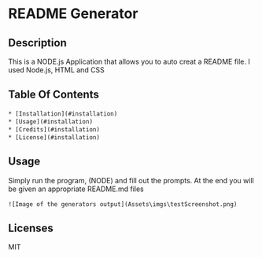 # README Generator
  ## Description
  This is a NODE.js Application that allows you to auto creat a README file. I used Node.js, HTML and CSS
  ## Table Of Contents
    * [Installation](#installation)
    * [Usage](#installation)
    * [Credits](#installation)
    * [License](#installation)
    
  ## Usage
  Simply run the program, (NODE) and fill out the prompts. At the end you will be given an appropriate README.md files
  
    ![Image of the generators output](Assets\imgs\testScreenshot.png)
    
  ## Licenses
  MIT
  

